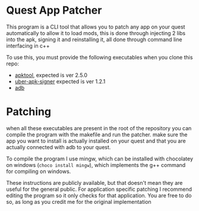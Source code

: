 # Quest App Patcher

This program is a CLI tool that allows you to patch any app on your quest automatically to allow it to load mods, this is done through injecting 2 libs into the apk, signing it and reinstalling it, all done through command line interfacing in c++

To use this, you must provide the following executables when you clone this repo:

 - [apktool](https://ibotpeaches.github.io/Apktool/), expected is ver 2.5.0
 - [uber-apk-signer](https://github.com/patrickfav/uber-apk-signer) expected is ver 1.2.1
 - [adb](https://adbdownload.com/)

# Patching
when all these executables are present in the root of the repository you can compile the program with the makefile and run the patcher.
make sure the app you want to install is actually installed on your quest and that you are actually connected with adb to your quest.

To compile the program I use mingw, which can be installed with chocolatey on windows (`choco install mingw`), which implements the g++ command for compiling on windows.

These instructions are publicly available, but that doesn't mean they are useful for the general public. 
For application specific patching I recommend editing the program so it only checks for that application. You are free to do so, as long as you credit me for the original implementation
